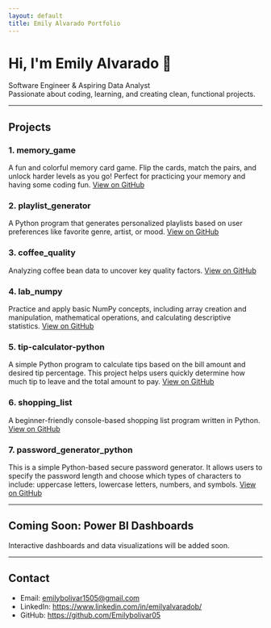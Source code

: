 ```yaml
---
layout: default
title: Emily Alvarado Portfolio
---
```



<link rel="stylesheet" href="assets/css/style.css">


# Hi, I'm Emily Alvarado 👋 
Software Engineer & Aspiring Data Analyst  
Passionate about coding, learning, and creating clean, functional projects.

---

## Projects

### 1. memory_game
A fun and colorful memory card game. Flip the cards, match the pairs, and unlock harder levels as you go! Perfect for practicing your memory and having some coding fun.
[View on GitHub](https://github.com/Emilybolivar05/memory_game)

### 2. playlist_generator
A Python program that generates personalized playlists based on user preferences like favorite genre, artist, or mood. 
[View on GitHub](https://github.com/Emilybolivar05/playlist_generator)

### 3. coffee_quality
Analyzing coffee bean data to uncover key quality factors. 
[View on GitHub](https://github.com/Emilybolivar05/coffee_quality)

### 4. lab_numpy
Practice and apply basic NumPy concepts, including array creation and manipulation, mathematical operations, and calculating descriptive statistics. 
[View on GitHub](https://github.com/Emilybolivar05/lab_numpy)

### 5. tip-calculator-python
A simple Python program to calculate tips based on the bill amount and desired tip percentage. This project helps users quickly determine how much tip to leave and the total amount to pay.
[View on GitHub](https://github.com/Emilybolivar05/tip-calculator-python)

### 6. shopping_list
A beginner-friendly console-based shopping list program written in Python.
[View on GitHub](https://github.com/Emilybolivar05/shopping_list)

### 7. password_generator_python
This is a simple Python-based secure password generator. It allows users to specify the password length and choose which types of characters to include: uppercase letters, lowercase letters, numbers, and symbols. 
[View on GitHub](https://github.com/Emilybolivar05/password_generator_python)

---

## Coming Soon: Power BI Dashboards
Interactive dashboards and data visualizations will be added soon.

---

## Contact
- Email: emilybolivar1505@gmail.com
- LinkedIn: https://www.linkedin.com/in/emilyalvaradob/  
- GitHub: https://github.com/Emilybolivar05
